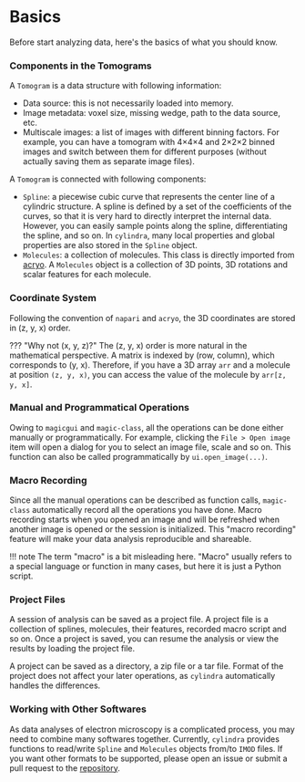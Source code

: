 # Basics

Before start analyzing data, here's the basics of what you should know.

### Components in the Tomograms

A `Tomogram` is a data structure with following information:

- Data source: this is not necessarily loaded into memory.
- Image metadata: voxel size, missing wedge, path to the data source, etc.
- Multiscale images: a list of images with different binning factors. For example,
  you can have a tomogram with 4&times;4&times;4 and 2&times;2&times;2 binned images
  and switch between them for different purposes (without actually saving them as
  separate image files).

A `Tomogram` is connected with following components:

- `Spline`: a piecewise cubic curve that represents the center line of a cylindric
  structure. A spline is defined by a set of the coefficients of the curves, so that
  it is very hard to directly interpret the internal data. However, you can easily
  sample points along the spline, differentiating the spline, and so on. In `cylindra`,
  many local properties and global properties are also stored in the `Spline` object.
- `Molecules`: a collection of molecules. This class is directly imported from
  [acryo](https://hanjinliu.github.io/acryo/main/molecules.html). A `Molecules` object
  is a collection of 3D points, 3D rotations and scalar features for each molecule.

### Coordinate System

Following the convention of `napari` and `acryo`, the 3D coordinates are stored in
(z, y, x) order.

??? "Why not (x, y, z)?"
    The (z, y, x) order is more natural in the mathematical perspective. A matrix is
    indexed by (row, column), which corresponds to (y, x). Therefore, if you have a
    3D array `arr` and a molecule at position `(z, y, x)`, you can access the value
    of the molecule by `arr[z, y, x]`.

### Manual and Programmatical Operations

Owing to `magicgui` and  `magic-class`, all the operations can be done either manually
or programmatically. For example, clicking the `File > Open image` item will open a
dialog for you to select an image file, scale and so on. This function can also be
called programmatically by `ui.open_image(...)`.

### Macro Recording

Since all the manual operations can be described as function calls, `magic-class`
automatically record all the operations you have done. Macro recording starts when
you opened an image and will be refreshed when another image is opened or the session
is initialized.
This "macro recording" feature will make your data analysis reproducible and shareable.

!!! note
    The term "macro" is a bit misleading here. "Macro" usually refers to a special
    language or function in many cases, but here it is just a Python script.

### Project Files

A session of analysis can be saved as a project file. A project file is a collection
of splines, molecules, their features, recorded macro script and so on. Once a project
is saved, you can resume the analysis or view the results by loading the project file.

A project can be saved as a directory, a zip file or a tar file. Format of the project
does not affect your later operations, as `cylindra` automatically handles the
differences.

### Working with Other Softwares

As data analyses of electron microscopy is a complicated process, you may need to
combine many softwares together. Currently, `cylindra` provides functions to read/write
`Spline` and `Molecules` objects from/to `IMOD` files. If you want other formats to be
supported, please open an issue or submit a pull request to the [repository](https://github.com/hanjinliu/cylindra).
